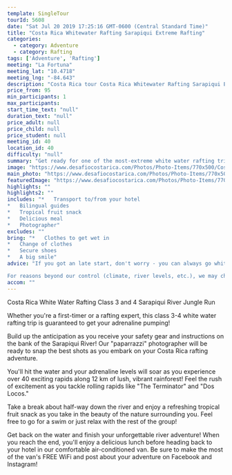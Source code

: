 ```yaml
---
template: SingleTour
tourId: 5608
date: "Sat Jul 20 2019 17:25:16 GMT-0600 (Central Standard Time)"
title: "Costa Rica Whitewater Rafting Sarapiqui Extreme Rafting"
categories: 
  - category: Adventure
  - category: Rafting
tags: ['Adventure', 'Rafting']
meeting: "La Fortuna"
meeting_lat: "10.4718"
meeting_lng: "-84.643"
description: "Costa Rica tour Costa Rica Whitewater Rafting Sarapiqui Extreme Rafting, id 5608"
price_from: 95
min_participants: 1
max_participants: 
start_time_text: "null"
duration_text: "null"
price_adult: null
price_child: null
price_student: null
meeting_id: 40
location_id: 40
difficulty: "null"
summary: "Get ready for one of the most-extreme white water rafting trips in Costa Rica! You will love the adrenaline-charged, intense and EXTREME Sarapiqui River class 3-4 Jungle Run Upper Section. Desafio has an exclusive entrance to the most-exciting part of this exuberant river! White Water Rafting on the Sarapiquí River is considered one of the Must-Do Costa Rica tours."
image: "https://www.desafiocostarica.com/Photos/Photo-Items/770x500/Costa-Rica-Whitewater-Rafting-Sarapiqui-Extreme-Rafting-1507570466.jpg"
main_photo: "https://www.desafiocostarica.com/Photos/Photo-Items/770x500/Costa-Rica-Whitewater-Rafting-Sarapiqui-Extreme-Rafting-1507570466.jpg"
featuredImage: "https://www.desafiocostarica.com/Photos/Photo-Items/770x500/Costa-Rica-Whitewater-Rafting-Sarapiqui-Extreme-Rafting-1507570466.jpg"
highlights: ""
highlights2: ""
includes: "*   Transport to/from your hotel
*   Bilingual guides
*   Tropical fruit snack
*   Delicious meal
*   Photographer"
excludes: ""
bring: "*   Clothes to get wet in
*   Change of clothes
*   Secure shoes
*   A big smile"
advice: "If you got an late start, don't worry - you can always go white water rafting with us in the afternoon on our exclusive afternoon rafting on the Sarapiqui!Be sure to check out our FAQs for Rafting in Costa Rica, read more of our Desafio Travel Blog, and check out the official Costa Rica Rafting in Sarapiqui videoHave a look at our Adventure Waiver if you have questions about our adventure tour policies for rafting in Costa Rica.Arenal rafting involves inherent risk and you should be in good phyisical condition with no prior injury or medical condition such as asthma, heart issues, pregnancy, etc.We sell dry bags and Chums sunglass holders, river shoes and commemorative souvenir Rio Sarapiqui t-shirts at our office in our EGO Store in case you need any last-minute supplies

For reasons beyond our control (climate, river levels, etc.), we may change to a more-suitable tour with an equal or similar adventure-appeal or offer other tour options. We reserve the right to cancel a trip due to unfavorable conditions and will only run a tour according to our company policies. Full refund is given if (on rare occasion) no tour is run. NOTE: We have an extra transport charge for hotels outside of our normal pick-up zone."
accom: ""
---
```

Costa Rica White Water Rafting Class 3 and 4 Sarapiqui River Jungle Run

Whether you're a first-timer or a rafting expert, this class 3-4 white water rafting trip is guaranteed to get your adrenaline pumping!

Build up the anticipation as you receive your safety gear and instructions on the bank of the Sarapiqui River! Our "paparrazzi" photographer will be ready to snap the best shots as you embark on your Costa Rica rafting adventure.

You'll hit the water and your adrenaline levels will soar as you experience over 40 exciting rapids along 12 km of lush, vibrant rainforest! Feel the rush of excitement as you tackle rolling rapids like "The Terminator" and "Dos Locos."

Take a break about half-way down the river and enjoy a refreshing tropical fruit snack as you take in the beauty of the nature surrounding you. Feel free to go for a swim or just relax with the rest of the group!

Get back on the water and finish your unforgettable river adventure! When you reach the end, you'll enjoy a delicious lunch before heading back to your hotel in our comfortable air-conditioned van. Be sure to make the most of the van's FREE WiFi and post about your adventure on Facebook and Instagram!